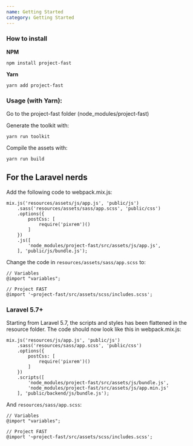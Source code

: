 ```yaml
---
name: Getting Started
category: Getting Started
---
```


### How to install
**NPM**
```
npm install project-fast
```
**Yarn**
```
yarn add project-fast
```

### Usage (with Yarn): 
Go to the project-fast folder (node_modules/project-fast)

Generate the toolkit with:
```
yarn run toolkit
```

Compile the assets with:
```
yarn run build
```

## For the Laravel nerds
Add the following code to webpack.mix.js:
```
mix.js('resources/assets/js/app.js', 'public/js')
    .sass('resources/assets/sass/app.scss', 'public/css')
    .options({
        postCss: [
            require('pixrem')()
        ]
    })
    .js([
        'node_modules/project-fast/src/assets/js/app.js',
    ], 'public/js/bundle.js');
```

Change the code in ```resources/assets/sass/app.scss``` to:
```
// Variables
@import "variables";

// Project FAST
@import '~project-fast/src/assets/scss/includes.scss';
```

### Laravel 5.7+
Starting from Laravel 5.7, the scripts and styles has been flattened in the resource folder.
The code should now look like this in webpack.mix.js:
```
mix.js('resources/js/app.js', 'public/js')
    .sass('resources/sass/app.scss', 'public/css')
    .options({
        postCss: [
            require('pixrem')()
        ]
    })
    .scripts([
        'node_modules/project-fast/src/assets/js/bundle.js',
        'node_modules/project-fast/src/assets/js/app.min.js'
    ], 'public/backend/js/bundle.js');
```

And `resources/sass/app.scss`:
```
// Variables
@import "variables";

// Project FAST
@import '~project-fast/src/assets/scss/includes.scss';
```